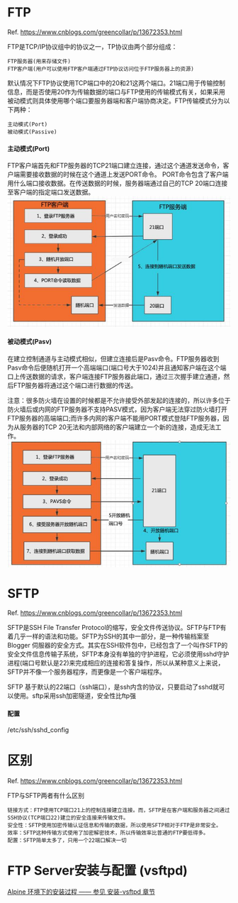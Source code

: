# FTP
Ref. https://www.cnblogs.com/greencollar/p/13672353.html

FTP是TCP/IP协议组中的协议之一，TP协议由两个部分组成：

    FTP服务器(用来存储文件)
    FTP客户端(用户可以使用FTP客户端通过FTP协议访问位于FTP服务器上的资源)
    
默认情况下FTP协议使用TCP端口中的20和21这两个端口。21端口用于传输控制信息，而是否使用20作为传输数据的端口与FTP使用的传输模式有关，如果采用被动模式则具体使用哪个端口要服务器端和客户端协商决定。FTP传输模式分为以下两种：

    主动模式(Port)
    被动模式(Passive)

#### 主动模式(Port)
FTP客户端首先和FTP服务器的TCP21端口建立连接，通过这个通道发送命令，客户端需要接收数据的时候在这个通道上发送PORT命令。 PORT命令包含了客户端用什么端口接收数据。在传送数据的时候，服务器端通过自己的TCP 20端口连接至客户端的指定端口发送数据。
![ftp_port](../img/ftp_port.jpeg)
#### 被动模式(Pasv)
在建立控制通道与主动模式相似，但建立连接后是Pasv命令。FTP服务器收到Pasv命令后便随机打开一个高端端口(端口号大于1024)并且通知客户端在这个端口上传送数据的请求，客户端连接FTP服务器此端口，通过三次握手建立通道，然后FTP服务器将通过这个端口进行数据的传送。

注意：很多防火墙在设置的时候都是不允许接受外部发起的连接的，所以许多位于防火墙后或内网的FTP服务器不支持PASV模式，因为客户端无法穿过防火墙打开FTP服务器的高端端口;而许多内网的客户端不能用PORT模式登陆FTP服务器，因为从服务器的TCP 20无法和内部网络的客户端建立一个新的连接，造成无法工作。
![ftp_pasv](../img/ftp_pasv.jpeg)

# SFTP
Ref. https://www.cnblogs.com/greencollar/p/13672353.html

SFTP是SSH File Transfer Protocol的缩写，安全文件传送协议。SFTP与FTP有着几乎一样的语法和功能。SFTP为SSH的其中一部分，是一种传输档案至 Blogger 伺服器的安全方式。其实在SSH软件包中，已经包含了一个叫作SFTP的安全文件信息传输子系统，SFTP本身没有单独的守护进程，它必须使用sshd守护进程(端口号默认是22)来完成相应的连接和答复操作，所以从某种意义上来说，SFTP并不像一个服务器程序，而更像是一个客户端程序。

SFTP 基于默认的22端口（ssh端口），是ssh内含的协议，只要启动了sshd就可以使用。sftp采用ssh加密隧道，安全性比ftp强



#### 配置
/etc/ssh/sshd_config

# 区别
Ref. https://www.cnblogs.com/greencollar/p/13672353.html

FTP与SFTP两者有什么区别

    链接方式：FTP使用TCP端口21上的控制连接建立连接。而，SFTP是在客户端和服务器之间通过SSH协议(TCP端口22)建立的安全连接来传输文件。
    安全性：SFTP使用加密传输认证信息和传输的数据，所以使用SFTP相对于FTP是非常安全。
    效率：SFTP这种传输方式使用了加密解密技术，所以传输效率比普通的FTP要低得多。
    配置：SFTP简单太多了，只用一个22端口解决一切

# FTP Server安装与配置 (vsftpd) 
[Alpine 环境下的安装过程 —— 参见 安装-vsftpd 章节](/markdown/Postmarket_OS.md#安装-vsftpd)